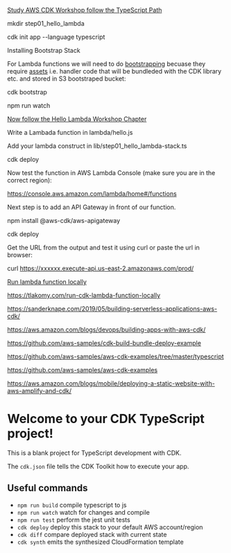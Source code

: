 [Study AWS CDK Workshop follow the TypeScript Path](https://cdkworkshop.com/)

mkdir step01_hello_lambda

cdk init app --language typescript

Installing Bootstrap Stack

For Lambda functions we will need to do [bootstrapping](https://docs.aws.amazon.com/cdk/latest/guide/bootstrapping.html) becuase they require [assets](https://docs.aws.amazon.com/cdk/latest/guide/assets.html) i.e. handler code that will be bundleded with the CDK library etc. and stored in S3 bootstraped bucket:

cdk bootstrap

npm run watch

[Now follow the Hello Lambda Workshop Chapter](https://cdkworkshop.com/20-typescript/30-hello-cdk/200-lambda.html)

Write a Lambada function in lambda/hello.js

Add your lambda construct in lib/step01_hello_lambda-stack.ts

cdk deploy

Now test the function in AWS Lambda Console (make sure you are in the correct region):

https://console.aws.amazon.com/lambda/home#/functions

Next step is to add an API Gateway in front of our function. 

npm install @aws-cdk/aws-apigateway

cdk deploy 

Get the URL from the output and test it using curl or paste the url in browser:

curl https://xxxxxx.execute-api.us-east-2.amazonaws.com/prod/








[Run lambda function locally](https://docs.aws.amazon.com/cdk/latest/guide/sam.html)

https://tlakomy.com/run-cdk-lambda-function-locally

https://sanderknape.com/2019/05/building-serverless-applications-aws-cdk/

https://aws.amazon.com/blogs/devops/building-apps-with-aws-cdk/

https://github.com/aws-samples/cdk-build-bundle-deploy-example

https://github.com/aws-samples/aws-cdk-examples/tree/master/typescript

https://github.com/aws-samples/aws-cdk-examples

https://aws.amazon.com/blogs/mobile/deploying-a-static-website-with-aws-amplify-and-cdk/




# Welcome to your CDK TypeScript project!

This is a blank project for TypeScript development with CDK.

The `cdk.json` file tells the CDK Toolkit how to execute your app.

## Useful commands

 * `npm run build`   compile typescript to js
 * `npm run watch`   watch for changes and compile
 * `npm run test`    perform the jest unit tests
 * `cdk deploy`      deploy this stack to your default AWS account/region
 * `cdk diff`        compare deployed stack with current state
 * `cdk synth`       emits the synthesized CloudFormation template
